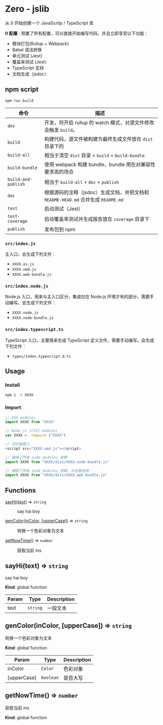 # Zero - jslib


从 0 开始创建一个 JavaScritp / TypeScript 库

**0 配置** : 预置了所有配置，可以直接开始编写代码，并且立即享受以下功能：

- 模块打包(Rullup + Webpack)
- Babel 语法转换
- 单元测试 (Jest）
- 覆盖率测试 (Jest）
- TypeScript 支持
- 文档生成（jsdoc）



## npm script

```
npm run build
```

命令|描述
---|----
`dev`|开发，将开启 rullup 的 watch 模式，对源文件修改会触发 `build`。
`build`|构建代码，源文件被构建为最终生成文件放在 `dist` 目录下的
`build-all`|相当于清空 `dist` 目录 + `build` + `build-bundle`
`build-bundle`|使用 webpack 构建 bundle，bundle 用在对兼容性要求高的场合
`build-and-publish`|相当于  `build-all` + `doc` + `publish`
`doc`|根据源码的注释（jsdoc）生成文档，并把文档和 `README-HEAD.md` 合并生成 `README.md`
`test`|启动测试（Jest）
`test-coverage`|启动覆盖率测试并生成报告放在 `coverage` 目录下
`publish`|发布包到 npm

### `src/index.js`
主入口，会生成下列文件：
   - `XXXX.es.js`
   - `XXXX.umd.js`
   - `XXXX.web-bundle.js`

### `src/index.node.js`
Node.js 入口，用来与主入口区分，集成仅在 Node.js 环境才有的部分，需要手动编写。会生成下列文件：
   - `XXXX.node.js `
   - `XXXX.node-bundle.js`

### `src/index.typescript.ts`
TypeScript 入口，主要用来生成 TypeScript 定义文件，需要手动编写。会生成下列文件：
   - `types/index.typescript.d.ts`

## Usage

### Install
```bash
npm i -S XXXX
```

### Import
```js
// ES6 modules
import XXXX from "XXXX"

// Node.js (CJS) modules
var XXXX =  require ("XXXX")

// 浏览器载入
<script src="XXXX.umd.js"></script>

// 捆绑了所有 node_modules 依赖
import XXXX from "XXXX/dist/XXXX.node-bundle.js"

// 捆绑了所有 node_modules 依赖，浏览器适用
import XXXX from "XXXX/dist/XXXX.web-bundle.js"
```













## Functions

<dl>
<dt><a href="#sayHi">sayHi(text)</a> ⇒ <code>string</code></dt>
<dd><p>say hai boy</p>
</dd>
<dt><a href="#genColor">genColor(inColor, [upperCase])</a> ⇒ <code>string</code></dt>
<dd><p>转换一个色彩对象为文本</p>
</dd>
<dt><a href="#getNowTime">getNowTime()</a> ⇒ <code>number</code></dt>
<dd><p>获取当前 ms</p>
</dd>
</dl>

<a name="sayHi"></a>

## sayHi(text) ⇒ <code>string</code>
say hai boy

**Kind**: global function  

| Param | Type | Description |
| --- | --- | --- |
| text | <code>string</code> | 一段文本 |

<a name="genColor"></a>

## genColor(inColor, [upperCase]) ⇒ <code>string</code>
转换一个色彩对象为文本

**Kind**: global function  

| Param | Type | Description |
| --- | --- | --- |
| inColor | <code>Color</code> | 色彩对象 |
| [upperCase] | <code>boolean</code> | 是否大写 |

<a name="getNowTime"></a>

## getNowTime() ⇒ <code>number</code>
获取当前 ms

**Kind**: global function  
